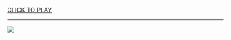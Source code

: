 
<a href="https://premium76.site?title=sonic_games_unblocked&ref=13M">CLICK TO PLAY</a></h3>
<hr>

<a href="https://premium76.site?title=sonic_games_unblocked&ref=13M"><img src="https://clearcache.store/games.png"></a>


